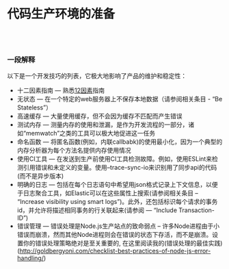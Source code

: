 # 代码生产环境的准备

<br/><br/>


### 一段解释

以下是一个开发技巧的列表，它极大地影响了产品的维护和稳定性：

* 十二因素指南 — 熟悉[12因素](https://12factor.net/)指南
* 无状态 — 在一个特定的web服务器上不保存本地数据（请参阅相关条目 - “Be Stateless”）
* 高速缓存 — 大量使用缓存，但不会因为缓存不匹配而产生错误
* 测试内存 — 测量内存的使用和泄漏，是作为开发流程的一部分，诸如“memwatch”之类的工具可以极大地促进这一任务
* 命名函数 — 将匿名函数(例如，内联callbabk)的使用最小化，因为一个典型的内存分析器为每个方法名提供内存使用情况
* 使用CI工具 — 在发送到生产前使用CI工具检测故障。例如，使用ESLint来检测引用错误和未定义的变量。使用–trace-sync-io来识别用了同步api的代码(而不是异步版本)
* 明确的日志 — 包括在每个日志语句中希望用json格式记录上下文信息，以便于日志聚合工具，如Elastic可以在这些属性上搜索(请参阅相关条目 – “Increase visibility using smart logs”)。此外，还包括标识每个请求的事务id，并允许将描述相同事务的行关联起来(请参阅 — “Include Transaction-ID”)
*  错误管理 — 错误处理是Node.js生产站点的致命弱点 – 许多Node进程由于小错误而崩溃，然而其他Node进程则会在错误的状态下存活，而不是崩溃。设置你的错误处理策略绝对是至关重要的, 在这里阅读我的(错误处理的最佳实践)(http://goldbergyoni.com/checklist-best-practices-of-node-js-error-handling/)